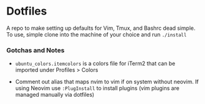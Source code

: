 # Dotfiles

A repo to make setting up defaults for Vim, Tmux, and Bashrc dead simple. To
use, simple clone into the machine of your choice and run `./install`

### Gotchas and Notes

* `ubuntu_colors.itemcolors` is a colors file for iTerm2 that can be imported
  under Profiles > Colors

* Comment out alias that maps nvim to vim if on system without neovim. If using Neovim
  use `:PlugInstall` to install plugins (vim plugins are managed manually via dotfiles)
